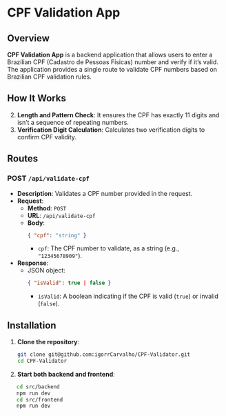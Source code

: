 # CPF Validation App

## Overview

**CPF Validation App** is a backend application that allows users to enter a Brazilian CPF (Cadastro de Pessoas Físicas) number and verify if it’s valid. The application provides a single route to validate CPF numbers based on Brazilian CPF validation rules.

## How It Works

2. **Length and Pattern Check**: It ensures the CPF has exactly 11 digits and isn’t a sequence of repeating numbers.
3. **Verification Digit Calculation**: Calculates two verification digits to confirm CPF validity.

## Routes

### POST `/api/validate-cpf`

- **Description**: Validates a CPF number provided in the request.
- **Request**:
  - **Method**: `POST`
  - **URL**: `/api/validate-cpf`
  - **Body**:
    ```json
    { "cpf": "string" }
    ```
    - `cpf`: The CPF number to validate, as a string (e.g., `"12345678909"`).
- **Response**:
  - JSON object:
    ```json
    { "isValid": true | false }
    ```
    - `isValid`: A boolean indicating if the CPF is valid (`true`) or invalid (`false`).

## Installation

1. **Clone the repository**:
   ```bash
   git clone git@github.com:igorrCarvalho/CPF-Validator.git
   cd CPF-Validator
1. **Start both backend and frontend**:
```bash
   cd src/backend
   npm run dev
   cd src/frontend
   npm run dev

